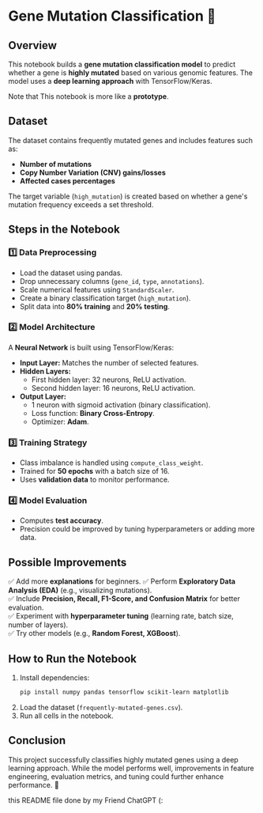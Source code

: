 # Gene Mutation Classification 🧬

## Overview
This notebook builds a **gene mutation classification model** to predict whether a gene is **highly mutated** based on various genomic features. The model uses a **deep learning approach** with TensorFlow/Keras.

Note that This notebook is more like a **prototype**. 

## Dataset
The dataset contains frequently mutated genes and includes features such as:
- **Number of mutations**
- **Copy Number Variation (CNV) gains/losses**
- **Affected cases percentages**

The target variable (`high_mutation`) is created based on whether a gene's mutation frequency exceeds a set threshold.

## Steps in the Notebook
### 1️⃣ Data Preprocessing
- Load the dataset using pandas.
- Drop unnecessary columns (`gene_id`, `type`, `annotations`).
- Scale numerical features using `StandardScaler`.
- Create a binary classification target (`high_mutation`).
- Split data into **80% training** and **20% testing**.

### 2️⃣ Model Architecture
A **Neural Network** is built using TensorFlow/Keras:
- **Input Layer:** Matches the number of selected features.
- **Hidden Layers:**
  - First hidden layer: 32 neurons, ReLU activation.
  - Second hidden layer: 16 neurons, ReLU activation.
- **Output Layer:**
  - 1 neuron with sigmoid activation (binary classification).
  - Loss function: **Binary Cross-Entropy**.
  - Optimizer: **Adam**.

### 3️⃣ Training Strategy
- Class imbalance is handled using `compute_class_weight`.
- Trained for **50 epochs** with a batch size of 16.
- Uses **validation data** to monitor performance.

### 4️⃣ Model Evaluation
- Computes **test accuracy**.
- Precision could be improved by tuning hyperparameters or adding more data.

## Possible Improvements
✅ Add more **explanations** for beginners.
✅ Perform **Exploratory Data Analysis (EDA)** (e.g., visualizing mutations).  
✅ Include **Precision, Recall, F1-Score, and Confusion Matrix** for better evaluation.  
✅ Experiment with **hyperparameter tuning** (learning rate, batch size, number of layers).  
✅ Try other models (e.g., **Random Forest, XGBoost**).  

## How to Run the Notebook
1. Install dependencies:  
   ```bash
   pip install numpy pandas tensorflow scikit-learn matplotlib
   ```
2. Load the dataset (`frequently-mutated-genes.csv`).
3. Run all cells in the notebook.

## Conclusion
This project successfully classifies highly mutated genes using a deep learning approach. While the model performs well, improvements in feature engineering, evaluation metrics, and tuning could further enhance performance. 🚀

this README file done by my Friend ChatGPT (:
